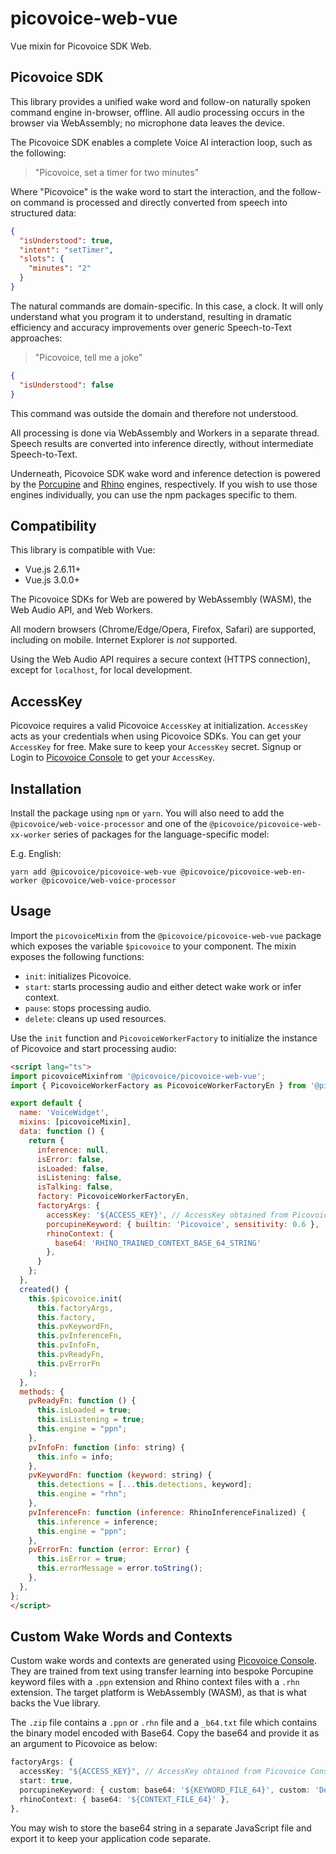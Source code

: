 # picovoice-web-vue

Vue mixin for Picovoice SDK Web.

## Picovoice SDK

This library provides a unified wake word and follow-on naturally spoken command engine in-browser, offline. All audio processing occurs in the browser via WebAssembly; no microphone data leaves the device.

The Picovoice SDK enables a complete Voice AI interaction loop, such as the following:

> "Picovoice, set a timer for two minutes"

Where "Picovoice" is the wake word to start the interaction, and the follow-on command is processed and directly converted from speech into structured data:

```json
{
  "isUnderstood": true,
  "intent": "setTimer",
  "slots": {
    "minutes": "2"
  }
}
```

The natural commands are domain-specific. In this case, a clock. It will only understand what you program it to understand, resulting in dramatic efficiency and accuracy improvements over generic Speech-to-Text approaches:

> "Picovoice, tell me a joke"

```json
{
  "isUnderstood": false
}
```

This command was outside the domain and therefore not understood.

All processing is done via WebAssembly and Workers in a separate thread. Speech results are converted into inference directly, without intermediate Speech-to-Text.

Underneath, Picovoice SDK wake word and inference detection is powered by the [Porcupine](https://picovoice.ai/platform/porcupine/) and [Rhino](https://picovoice.ai/platform/porcupine/) engines, respectively. If you wish to use those engines individually, you can use the npm packages specific to them.

## Compatibility

This library is compatible with Vue:
- Vue.js 2.6.11+
- Vue.js 3.0.0+

The Picovoice SDKs for Web are powered by WebAssembly (WASM), the Web Audio API, and Web Workers.

All modern browsers (Chrome/Edge/Opera, Firefox, Safari) are supported, including on mobile. Internet Explorer is _not_ supported.

Using the Web Audio API requires a secure context (HTTPS connection), except for `localhost`, for local development.

## AccessKey

Picovoice requires a valid Picovoice `AccessKey` at initialization. `AccessKey` acts as your credentials when using Picovoice SDKs.
You can get your `AccessKey` for free. Make sure to keep your `AccessKey` secret.
Signup or Login to [Picovoice Console](https://console.picovoice.ai/) to get your `AccessKey`.

## Installation

Install the package using `npm` or `yarn`. You will also need to add the `@picovoice/web-voice-processor` and one of the `@picovoice/picovoice-web-xx-worker` series of packages for the language-specific model:

E.g. English:

```console
yarn add @picovoice/picovoice-web-vue @picovoice/picovoice-web-en-worker @picovoice/web-voice-processor
```

## Usage

Import the `picovoiceMixin` from the `@picovoice/picovoice-web-vue` package which exposes the variable `$picovoice` to your component. The mixin exposes the following functions:

- `init`: initializes Picovoice.
- `start`: starts processing audio and either detect wake work or infer context.
- `pause`: stops processing audio.
- `delete`: cleans up used resources.

Use the `init` function and `PicovoiceWorkerFactory` to initialize the instance of Picovoice and start processing audio:

```html
<script lang="ts">
import picovoiceMixinfrom '@picovoice/picovoice-web-vue';
import { PicovoiceWorkerFactory as PicovoiceWorkerFactoryEn } from '@picovoice/picovoice-web-en-worker';

export default {
  name: 'VoiceWidget',
  mixins: [picovoiceMixin],
  data: function () {
    return {
      inference: null,
      isError: false,
      isLoaded: false,
      isListening: false,
      isTalking: false,
      factory: PicovoiceWorkerFactoryEn,
      factoryArgs: {
        accessKey: '${ACCESS_KEY}', // AccessKey obtained from Picovoice Console (https://console.picovoice.ai/)
        porcupineKeyword: { builtin: 'Picovoice', sensitivity: 0.6 },
        rhinoContext: {
          base64: 'RHINO_TRAINED_CONTEXT_BASE_64_STRING'
        },
      }
    };
  },
  created() {
    this.$picovoice.init(
      this.factoryArgs,
      this.factory,
      this.pvKeywordFn,
      this.pvInferenceFn,
      this.pvInfoFn,
      this.pvReadyFn,
      this.pvErrorFn
    );
  },
  methods: {
    pvReadyFn: function () {
      this.isLoaded = true;
      this.isListening = true;
      this.engine = "ppn";
    },
    pvInfoFn: function (info: string) {
      this.info = info;
    },
    pvKeywordFn: function (keyword: string) {
      this.detections = [...this.detections, keyword];
      this.engine = "rhn";
    },
    pvInferenceFn: function (inference: RhinoInferenceFinalized) {
      this.inference = inference;
      this.engine = "ppn";
    },
    pvErrorFn: function (error: Error) {
      this.isError = true;
      this.errorMessage = error.toString();
    },
  },
};
</script>
```

## Custom Wake Words and Contexts

Custom wake words and contexts are generated using [Picovoice Console](https://console.picovoice.ai/). They are trained from text using transfer learning into bespoke Porcupine keyword files with a `.ppn` extension and Rhino context files with a `.rhn` extension. The target platform is WebAssembly (WASM), as that is what backs the Vue library.

The `.zip` file contains a `.ppn` or `.rhn` file and a `_b64.txt` file which contains the binary model encoded with Base64. Copy the base64 and provide it as an argument to Picovoice as below:

```typescript
factoryArgs: {
  accessKey: "${ACCESS_KEY}", // AccessKey obtained from Picovoice Console(https://console.picovoice.ai/)
  start: true,
  porcupineKeyword: { custom: base64: '${KEYWORD_FILE_64}', custom: 'Deep Sky Blue', sensitivity: 0.65 },
  rhinoContext: { base64: '${CONTEXT_FILE_64}' },
},
```

You may wish to store the base64 string in a separate JavaScript file and export it to keep your application code separate.
